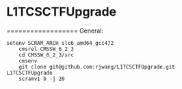 # L1TCSCTFUpgrade
==================
General:

	setenv SCRAM_ARCH slc6_amd64_gcc472
        cmsrel CMSSW_6_2_3
        cd CMSSW_6_2_3/src
        cmsenv
        git clone git@github.com:rjwang/L1TCSCTFUpgrade.git L1TCSCTFUpgrade
        scramv1 b -j 20
